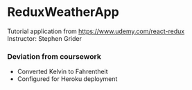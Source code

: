 # ReduxWeatherApp

Tutorial application from https://www.udemy.com/react-redux </br>
Instructor: Stephen Grider

### Deviation from coursework
* Converted Kelvin to Fahrentheit
* Configured for Heroku deployment

